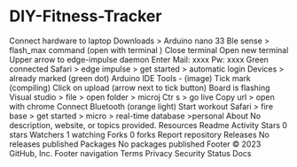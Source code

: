 # DIY-Fitness-Tracker

Connect hardware to laptop
Downloads > Arduino nano 33 Ble sense > flash_max command (open with terminal )
Close terminal
Open new terminal
Upper arrow to edge-impulse daemon
Enter
Mail: xxxx
Pw: xxxx
Green connected
Safari > edge impulse > get started > automatic login
Devices > already marked (green dot)
Arduino IDE
Tools - (image)
Tick mark (compiling)
Click on upload (arrow next to tick button)
Board is flashing
Visual studio > file > open folder > microj
Ctr s > go live
Copy url > open with chrome
Connect Bluetooth (orange light)
Start workout
Safari > fire base > get started > micro > real-time database >personal
About
No description, website, or topics provided.
Resources
 Readme
 Activity
Stars
 0 stars
Watchers
 1 watching
Forks
 0 forks
Report repository
Releases
No releases published
Packages
No packages published
Footer
© 2023 GitHub, Inc.
Footer navigation
Terms
Privacy
Security
Status
Docs
